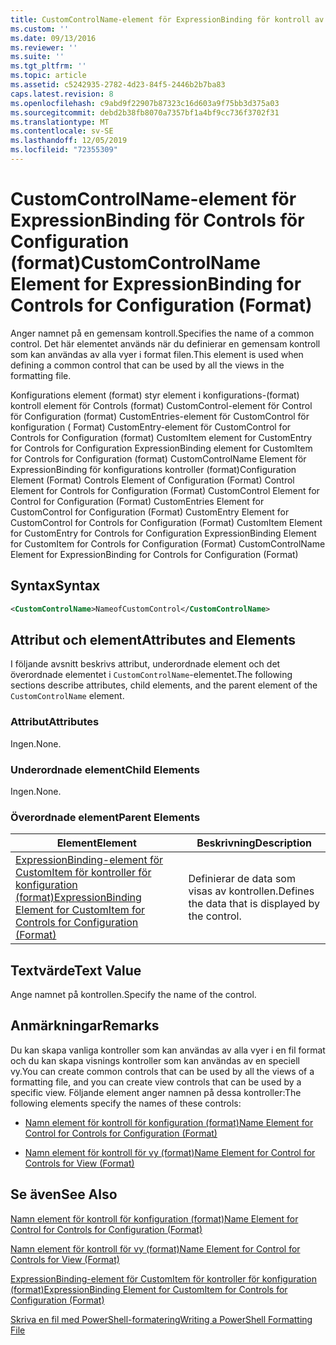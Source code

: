 ```yaml
---
title: CustomControlName-element för ExpressionBinding för kontroll av konfiguration (format) | Microsoft Docs
ms.custom: ''
ms.date: 09/13/2016
ms.reviewer: ''
ms.suite: ''
ms.tgt_pltfrm: ''
ms.topic: article
ms.assetid: c5242935-2782-4d23-84f5-2446b2b7ba83
caps.latest.revision: 8
ms.openlocfilehash: c9abd9f22907b87323c16d603a9f75bb3d375a03
ms.sourcegitcommit: debd2b38fb8070a7357bf1a4bf9cc736f3702f31
ms.translationtype: MT
ms.contentlocale: sv-SE
ms.lasthandoff: 12/05/2019
ms.locfileid: "72355309"
---
```

# <a name="customcontrolname-element-for-expressionbinding-for-controls-for-configuration-format"></a><span data-ttu-id="a5265-102">CustomControlName-element för ExpressionBinding för Controls för Configuration (format)</span><span class="sxs-lookup"><span data-stu-id="a5265-102">CustomControlName Element for ExpressionBinding for Controls for Configuration (Format)</span></span>

<span data-ttu-id="a5265-103">Anger namnet på en gemensam kontroll.</span><span class="sxs-lookup"><span data-stu-id="a5265-103">Specifies the name of a common control.</span></span> <span data-ttu-id="a5265-104">Det här elementet används när du definierar en gemensam kontroll som kan användas av alla vyer i format filen.</span><span class="sxs-lookup"><span data-stu-id="a5265-104">This element is used when defining a common control that can be used by all the views in the formatting file.</span></span>

<span data-ttu-id="a5265-105">Konfigurations element (format) styr element i konfigurations-(format) kontroll element för Controls (format) CustomControl-element för Control för Configuration (format) CustomEntries-element för CustomControl för konfiguration ( Format) CustomEntry-element för CustomControl for Controls for Configuration (format) CustomItem element for CustomEntry for Controls for Configuration ExpressionBinding element for CustomItem for Controls for Configuration (format) CustomControlName Element för ExpressionBinding för konfigurations kontroller (format)</span><span class="sxs-lookup"><span data-stu-id="a5265-105">Configuration Element (Format) Controls Element of Configuration (Format) Control Element for Controls for Configuration (Format) CustomControl Element for Control for Configuration (Format) CustomEntries Element for CustomControl for Configuration (Format) CustomEntry Element for CustomControl for Controls for Configuration (Format) CustomItem Element for CustomEntry for Controls for Configuration ExpressionBinding Element for CustomItem for Controls for Configuration (Format) CustomControlName Element for ExpressionBinding for Controls for Configuration (Format)</span></span>

## <a name="syntax"></a><span data-ttu-id="a5265-106">Syntax</span><span class="sxs-lookup"><span data-stu-id="a5265-106">Syntax</span></span>

```xml
<CustomControlName>NameofCustomControl</CustomControlName>
```

## <a name="attributes-and-elements"></a><span data-ttu-id="a5265-107">Attribut och element</span><span class="sxs-lookup"><span data-stu-id="a5265-107">Attributes and Elements</span></span>

<span data-ttu-id="a5265-108">I följande avsnitt beskrivs attribut, underordnade element och det överordnade elementet i `CustomControlName`-elementet.</span><span class="sxs-lookup"><span data-stu-id="a5265-108">The following sections describe attributes, child elements, and the parent element of the `CustomControlName` element.</span></span>

### <a name="attributes"></a><span data-ttu-id="a5265-109">Attribut</span><span class="sxs-lookup"><span data-stu-id="a5265-109">Attributes</span></span>

<span data-ttu-id="a5265-110">Ingen.</span><span class="sxs-lookup"><span data-stu-id="a5265-110">None.</span></span>

### <a name="child-elements"></a><span data-ttu-id="a5265-111">Underordnade element</span><span class="sxs-lookup"><span data-stu-id="a5265-111">Child Elements</span></span>

<span data-ttu-id="a5265-112">Ingen.</span><span class="sxs-lookup"><span data-stu-id="a5265-112">None.</span></span>

### <a name="parent-elements"></a><span data-ttu-id="a5265-113">Överordnade element</span><span class="sxs-lookup"><span data-stu-id="a5265-113">Parent Elements</span></span>

|<span data-ttu-id="a5265-114">Element</span><span class="sxs-lookup"><span data-stu-id="a5265-114">Element</span></span>|<span data-ttu-id="a5265-115">Beskrivning</span><span class="sxs-lookup"><span data-stu-id="a5265-115">Description</span></span>|
|-------------|-----------------|
|[<span data-ttu-id="a5265-116">ExpressionBinding-element för CustomItem för kontroller för konfiguration (format)</span><span class="sxs-lookup"><span data-stu-id="a5265-116">ExpressionBinding Element for CustomItem for Controls for Configuration (Format)</span></span>](./expressionbinding-element-for-customitem-for-controls-for-configuration-format.md)|<span data-ttu-id="a5265-117">Definierar de data som visas av kontrollen.</span><span class="sxs-lookup"><span data-stu-id="a5265-117">Defines the data that is displayed by the control.</span></span>|

## <a name="text-value"></a><span data-ttu-id="a5265-118">Textvärde</span><span class="sxs-lookup"><span data-stu-id="a5265-118">Text Value</span></span>

<span data-ttu-id="a5265-119">Ange namnet på kontrollen.</span><span class="sxs-lookup"><span data-stu-id="a5265-119">Specify the name of the control.</span></span>

## <a name="remarks"></a><span data-ttu-id="a5265-120">Anmärkningar</span><span class="sxs-lookup"><span data-stu-id="a5265-120">Remarks</span></span>

<span data-ttu-id="a5265-121">Du kan skapa vanliga kontroller som kan användas av alla vyer i en fil format och du kan skapa visnings kontroller som kan användas av en speciell vy.</span><span class="sxs-lookup"><span data-stu-id="a5265-121">You can create common controls that can be used by all the views of a formatting file, and you can create view controls that can be used by a specific view.</span></span> <span data-ttu-id="a5265-122">Följande element anger namnen på dessa kontroller:</span><span class="sxs-lookup"><span data-stu-id="a5265-122">The following elements specify the names of these controls:</span></span>

- [<span data-ttu-id="a5265-123">Namn element för kontroll för konfiguration (format)</span><span class="sxs-lookup"><span data-stu-id="a5265-123">Name Element for Control for Controls for Configuration (Format)</span></span>](./name-element-for-control-for-controls-for-configuration-format.md)

- [<span data-ttu-id="a5265-124">Namn element för kontroll för vy (format)</span><span class="sxs-lookup"><span data-stu-id="a5265-124">Name Element for Control for Controls for View (Format)</span></span>](./name-element-for-control-for-controls-for-view-format.md)

## <a name="see-also"></a><span data-ttu-id="a5265-125">Se även</span><span class="sxs-lookup"><span data-stu-id="a5265-125">See Also</span></span>

[<span data-ttu-id="a5265-126">Namn element för kontroll för konfiguration (format)</span><span class="sxs-lookup"><span data-stu-id="a5265-126">Name Element for Control for Controls for Configuration (Format)</span></span>](./name-element-for-control-for-controls-for-configuration-format.md)

[<span data-ttu-id="a5265-127">Namn element för kontroll för vy (format)</span><span class="sxs-lookup"><span data-stu-id="a5265-127">Name Element for Control for Controls for View (Format)</span></span>](./name-element-for-control-for-controls-for-view-format.md)

[<span data-ttu-id="a5265-128">ExpressionBinding-element för CustomItem för kontroller för konfiguration (format)</span><span class="sxs-lookup"><span data-stu-id="a5265-128">ExpressionBinding Element for CustomItem for Controls for Configuration (Format)</span></span>](./expressionbinding-element-for-customitem-for-controls-for-configuration-format.md)

[<span data-ttu-id="a5265-129">Skriva en fil med PowerShell-formatering</span><span class="sxs-lookup"><span data-stu-id="a5265-129">Writing a PowerShell Formatting File</span></span>](./writing-a-powershell-formatting-file.md)
